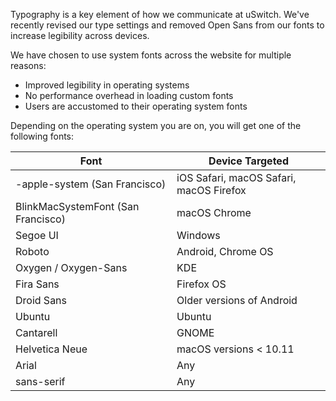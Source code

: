 Typography is a key element of how we communicate at uSwitch. We've recently revised our type settings and removed Open Sans from our fonts to increase legibility across devices.

We have chosen to use system fonts across the website for multiple reasons:

* Improved legibility in operating systems
* No performance overhead in loading custom fonts
* Users are accustomed to their operating system fonts

Depending on the operating system you are on, you will get one of the following fonts:

<table class="pure-table pure-table-bordered">
<thead>
<tr class="header">
<th>Font</th>
<th>Device Targeted</th>
</tr>
</thead>
<tbody>
<tr class="odd">
<td>-apple-system (San Francisco)</td>
<td>iOS Safari, macOS Safari, macOS Firefox</td>
</tr>
<tr class="even">
<td>BlinkMacSystemFont (San Francisco)</td>
<td>macOS Chrome</td>
</tr>
<tr class="odd">
<td>Segoe UI</td>
<td>Windows</td>
</tr>
<tr class="even">
<td>Roboto</td>
<td>Android, Chrome OS</td>
</tr>
<tr class="odd">
<td>Oxygen / Oxygen-Sans</td>
<td>KDE</td>
</tr>
<tr class="even">
<td>Fira Sans</td>
<td>Firefox OS</td>
</tr>
<tr class="odd">
<td>Droid Sans</td>
<td>Older versions of Android</td>
</tr>
<tr class="even">
<td>Ubuntu</td>
<td>Ubuntu</td>
</tr>
<tr class="odd">
<td>Cantarell</td>
<td>GNOME</td>
</tr>
<tr class="even">
<td>Helvetica Neue</td>
<td>macOS versions &lt; 10.11</td>
</tr>
<tr class="odd">
<td>Arial</td>
<td>Any</td>
</tr>
<tr class="even">
<td>sans-serif</td>
<td>Any</td>
</tr>
</tbody>
</table>